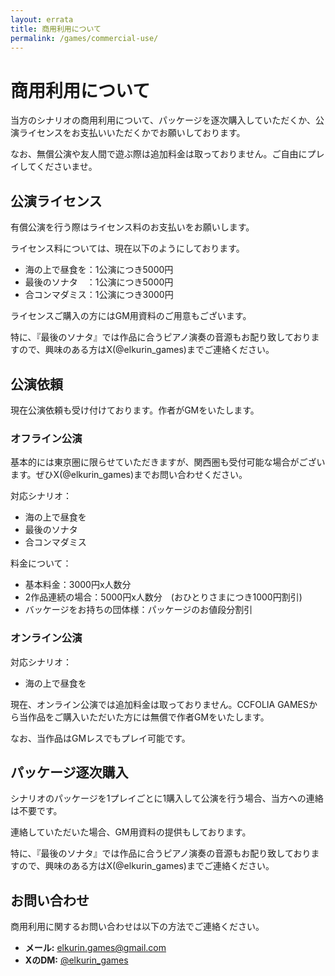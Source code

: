 ```yaml
---
layout: errata
title: 商用利用について
permalink: /games/commercial-use/
---
```


<div class="commercial-use-page">
  <h1>商用利用について</h1>
  <p>当方のシナリオの商用利用について、パッケージを逐次購入していただくか、公演ライセンスをお支払いいただくかでお願いしております。</p>
  <p>なお、無償公演や友人間で遊ぶ際は追加料金は取っておりません。ご自由にプレイしてくださいませ。</p>

  <!-- 公演ライセンス -->
  <section id="license">
    <h2>公演ライセンス</h2>
    <p>有償公演を行う際はライセンス料のお支払いをお願いします。</p>
    <p>ライセンス料については、現在以下のようにしております。</p>
    <ul>
      <li>海の上で昼食を：1公演につき5000円</li>
      <li>最後のソナタ　：1公演につき5000円</li>
      <li>合コンマダミス：1公演につき3000円</li>
    </ul>
    <p>ライセンスご購入の方にはGM用資料のご用意もございます。</p>
    <p>特に、『最後のソナタ』では作品に合うピアノ演奏の音源もお配り致しておりますので、興味のある方はX(@elkurin_games)までご連絡ください。</p>
  </section>

  <!-- 公演依頼 -->
  <section id="request">
    <h2>公演依頼</h2>
    <p>現在公演依頼も受け付けております。作者がGMをいたします。</p>
    <h3>オフライン公演</h3>
    <p>基本的には東京圏に限らせていただきますが、関西圏も受付可能な場合がございます。ぜひX(@elkurin_games)までお問い合わせください。</p>
    <p>対応シナリオ：</p>
    <ul>
      <li>海の上で昼食を</li>
      <li>最後のソナタ</li>
      <li>合コンマダミス</li>
    </ul>
    <p>料金について：</p>
    <ul>
      <li>基本料金：3000円x人数分</li>
      <li>2作品連続の場合：5000円x人数分　(おひとりさまにつき1000円割引)</li>
      <li>バッケージをお持ちの団体様：パッケージのお値段分割引</li>
    </ul>
    <h3>オンライン公演</h3>
    <p>対応シナリオ：</p>
    <ul>
      <li>海の上で昼食を</li>
    </ul>
    <p>現在、オンライン公演では追加料金は取っておりません。CCFOLIA GAMESから当作品をご購入いただいた方には無償で作者GMをいたします。</p>
    <p>なお、当作品はGMレスでもプレイ可能です。</p>
  </section>

  <!-- パッケージ逐次購入 -->
  <section id="purchase">
    <h2>パッケージ逐次購入</h2>
    <p>シナリオのパッケージを1プレイごとに1購入して公演を行う場合、当方への連絡は不要です。</p>
    <p>連絡していただいた場合、GM用資料の提供もしております。</p>
    <p>特に、『最後のソナタ』では作品に合うピアノ演奏の音源もお配り致しておりますので、興味のある方はX(@elkurin_games)までご連絡ください。</p>
  </section>

  <!-- お問い合わせ -->
  <section id="contact">
    <h2>お問い合わせ</h2>
    <p>商用利用に関するお問い合わせは以下の方法でご連絡ください。</p>
    <ul>
      <li><strong>メール:</strong> <a href="mailto:elkurin.games@gmail.com">elkurin.games@gmail.com</a></li>
      <li><strong>XのDM:</strong> <a href="https://twitter.com/elkurin_games" target="_blank">@elkurin_games</a></li>
    </ul>
  </section>
</div>

